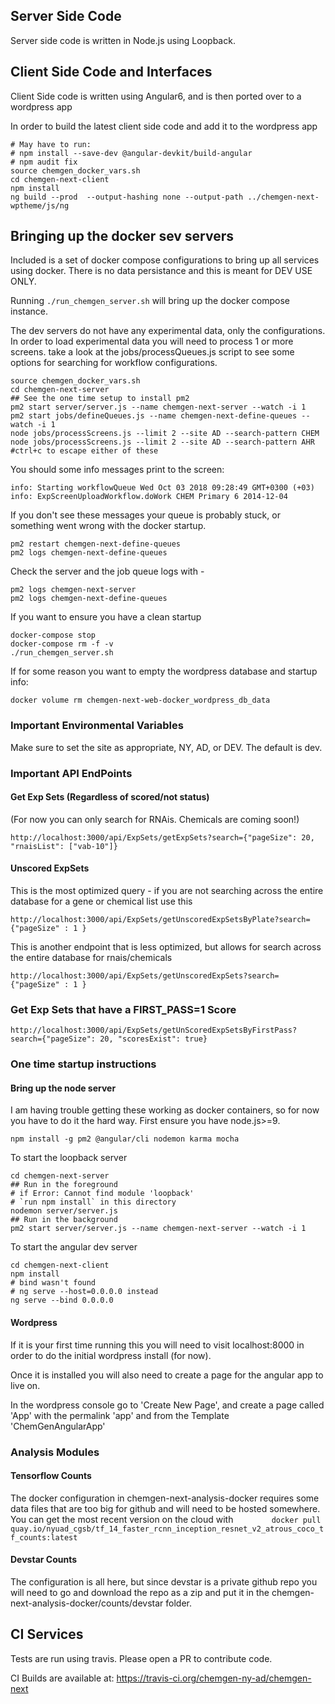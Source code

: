 ## Server Side Code
Server side code is written in Node.js using Loopback.

## Client Side Code and Interfaces
Client Side code is written using Angular6, and is then ported over to a wordpress app

In order to build the latest client side code and add it to the wordpress app

```
# May have to run:
# npm install --save-dev @angular-devkit/build-angular
# npm audit fix
source chemgen_docker_vars.sh
cd chemgen-next-client
npm install
ng build --prod  --output-hashing none --output-path ../chemgen-next-wptheme/js/ng
```

## Bringing up the docker sev servers

Included is a set of docker compose configurations to bring up all services using docker.
There is no data persistance and this is meant for DEV USE ONLY.

Running  `./run_chemgen_server.sh` will bring up the docker compose instance.

The dev servers do not have any experimental data, only the configurations. In order to load experimental data you will need to process 1 or more screens. take a look at the jobs/processQueues.js script to see some options for searching for workflow configurations.

```
source chemgen_docker_vars.sh
cd chemgen-next-server
## See the one time setup to install pm2
pm2 start server/server.js --name chemgen-next-server --watch -i 1
pm2 start jobs/defineQueues.js --name chemgen-next-define-queues --watch -i 1
node jobs/processScreens.js --limit 2 --site AD --search-pattern CHEM
node jobs/processScreens.js --limit 2 --site AD --search-pattern AHR 
#ctrl+c to escape either of these
```

You should some info messages print to the screen: 

```
info: Starting workflowQueue Wed Oct 03 2018 09:28:49 GMT+0300 (+03)
info: ExpScreenUploadWorkflow.doWork CHEM Primary 6 2014-12-04
```

If you don't see these messages your queue is probably stuck, or something went wrong with the docker startup.

```
pm2 restart chemgen-next-define-queues
pm2 logs chemgen-next-define-queues
```

Check the server and the job queue logs with -  

```
pm2 logs chemgen-next-server
pm2 logs chemgen-next-define-queues
```


If you want to ensure you have a clean startup 

```
docker-compose stop
docker-compose rm -f -v
./run_chemgen_server.sh
```

If for some reason you want to empty the wordpress database and startup info:

```
docker volume rm chemgen-next-web-docker_wordpress_db_data
```

### Important Environmental Variables

Make sure to set the site as appropriate, NY, AD, or DEV. The default is dev.

### Important API EndPoints

#### Get Exp Sets (Regardless of scored/not status)

(For now you can only search for RNAis. Chemicals are coming soon!)

```
http://localhost:3000/api/ExpSets/getExpSets?search={"pageSize": 20, "rnaisList": ["vab-10"]}
```

#### Unscored ExpSets

This is the most optimized query - if you are not searching across the entire database for a gene or chemical list use this
```
http://localhost:3000/api/ExpSets/getUnscoredExpSetsByPlate?search={"pageSize" : 1 }
```

This is another endpoint that is less optimized, but allows for search across the entire database for rnais/chemicals 
```
http://localhost:3000/api/ExpSets/getUnscoredExpSets?search={"pageSize" : 1 }
```

### Get Exp Sets that have a FIRST_PASS=1 Score
```
http://localhost:3000/api/ExpSets/getUnScoredExpSetsByFirstPass?search={"pageSize": 20, "scoresExist": true}
```

### One time startup instructions

#### Bring up the node server

I am having trouble getting these working as docker containers, so for now you have to do it the hard way. First ensure you have node.js>=9.

```
npm install -g pm2 @angular/cli nodemon karma mocha
```

To start the loopback server

```
cd chemgen-next-server
## Run in the foreground
# if Error: Cannot find module 'loopback'
# `run npm install` in this directory
nodemon server/server.js
## Run in the background
pm2 start server/server.js --name chemgen-next-server --watch -i 1
```

To start the angular dev server

```
cd chemgen-next-client
npm install
# bind wasn't found
# ng serve --host=0.0.0.0 instead
ng serve --bind 0.0.0.0
```

#### Wordpress

If it is your first time running this you will need to visit localhost:8000 in order to do the initial wordpress install (for now).

Once it is installed you will also need to create a page for the angular app to live on.

In the wordpress console go to 'Create New Page', and create a page called 'App' with the permalink 'app' and from the Template 'ChemGenAngularApp' 

### Analysis Modules

#### Tensorflow Counts

The docker configuration in chemgen-next-analysis-docker requires some data files that are too big for github and will need to be hosted somewhere. You can get the most recent version on the cloud with `        docker pull quay.io/nyuad_cgsb/tf_14_faster_rcnn_inception_resnet_v2_atrous_coco_tf_counts:latest`

#### Devstar Counts

The configuration is all here, but since devstar is a private github repo you will need to go and download the repo as a zip and put it in the chemgen-next-analysis-docker/counts/devstar folder.


## CI Services

Tests are run using travis. Please open a PR to contribute code.

CI Builds are available at: https://travis-ci.org/chemgen-ny-ad/chemgen-next
